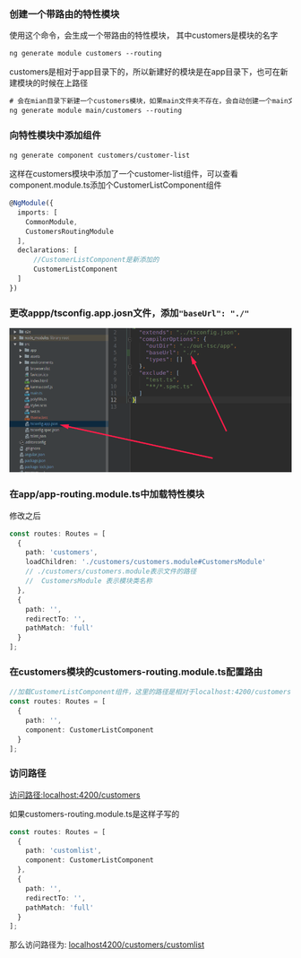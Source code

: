 ### 创建一个带路由的特性模块

使用这个命令，会生成一个带路由的特性模块， 其中customers是模块的名字

```html
ng generate module customers --routing
```

customers是相对于app目录下的，所以新建好的模块是在app目录下，也可在新建模块的时候在上路径

```html
# 会在mian目录下新建一个customers模块，如果main文件夹不存在，会自动创建一个main文件夹
ng generate module main/customers --routing
```

### 向特性模块中添加组件

```html
ng generate component customers/customer-list
```

这样在customers模块中添加了一个customer-list组件，可以查看component.module.ts添加个CustomerListComponent组件

```typescript
@NgModule({
  imports: [
    CommonModule,
    CustomersRoutingModule
  ],
  declarations: [
      //CustomerListComponent是新添加的
      CustomerListComponent
  ]
})
```

### 更改appp/tsconfig.app.josn文件，添加`"baseUrl": "./"`

![1](./image/1.png)

### 在app/app-routing.module.ts中加载特性模块

修改之后

```typescript
const routes: Routes = [
  {
    path: 'customers',      
    loadChildren: './customers/customers.module#CustomersModule'
    // ./customers/customers.module表示文件的路径
    //  CustomersModule 表示模块类名称
  },
  {
    path: '',
    redirectTo: '',
    pathMatch: 'full'
  }
];
```

### 在customers模块的customers-routing.module.ts配置路由

```typescript
//加载CustomerListComponent组件，这里的路径是相对于localhost:4200/customers下的路径，而不是localhost:4200下的路径
const routes: Routes = [
  {
    path: '',
    component: CustomerListComponent
  }
];
```

### 访问路径

[访问路径:localhost:4200/customers](localhost4200/customers)

如果customers-routing.module.ts是这样子写的

```typescript
const routes: Routes = [
  {
    path: 'customlist',
    component: CustomerListComponent
  },
  {
    path: '',
    redirectTo: '',
    pathMatch: 'full'
  }
];
```

那么访问路径为: [localhost4200/customers/customlist](localhost4200/customers/customlist)


